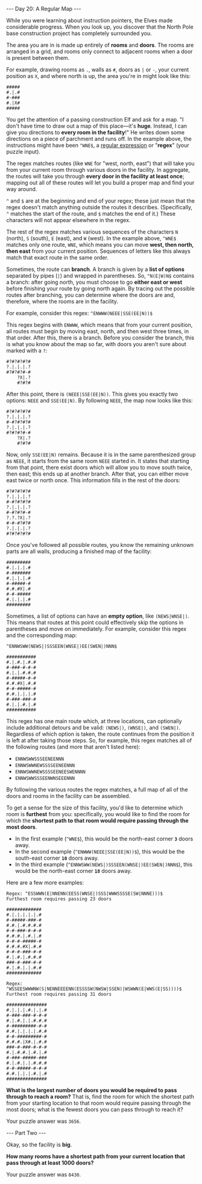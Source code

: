 --- Day 20: A Regular Map ---

While you were learning about instruction pointers, the Elves made considerable
progress. When you look up, you discover that the North Pole base construction
project has completely surrounded you.

The area you are in is made up entirely of **rooms** and **doors**. The rooms
are arranged in a grid, and rooms only connect to adjacent rooms when a door is
present between them.

For example, drawing rooms as `.`, walls as `#`, doors as `|` or `-`, your
current position as `X`, and where north is up, the area you're in might look
like this:

```
#####
#.|.#
#-###
#.|X#
#####
```

You get the attention of a passing construction Elf and ask for a map. "I don't
have time to draw out a map of this place&mdash;it's **huge**. Instead, I can
give you directions to **every room in the facility**!" He writes down some
directions on a piece of parchment and runs off. In the example above, the
instructions might have been `^WNE$`, a [regular
expression](https://en.wikipedia.org/wiki/Regular_expression) or "**regex**"
(your puzzle input).

The regex matches routes (like `WNE` for "west, north, east") that will take
you from your current room through various doors in the facility. In aggregate,
the routes will take you through **every door in the facility at least once**;
mapping out all of these routes will let you build a proper map and find your
way around.

`^` and `$` are at the beginning and end of your regex; these just mean that
the regex doesn't match anything outside the routes it describes.
(Specifically, `^` matches the start of the route, and `$` matches the end of
it.) These characters will not appear elsewhere in the regex.

The rest of the regex matches various sequences of the characters `N` (north),
`S` (south), `E` (east), and `W` (west). In the example above, `^WNE$` matches
only one route, `WNE`, which means you can move **west, then north, then east**
from your current position. Sequences of letters like this always match that
exact route in the same order.

Sometimes, the route can **branch**. A branch is given by a **list of options**
separated by pipes (`|`) and wrapped in parentheses. So, `^N(E|W)N$` contains
a branch: after going north, you must choose to go **either east or west**
before finishing your route by going north again. By tracing out the possible
routes after branching, you can determine where the doors are and, therefore,
where the rooms are in the facility.

For example, consider this regex: `^ENWWW(NEEE|SSE(EE|N))$`

This regex begins with `ENWWW`, which means that from your current position,
all routes must begin by moving east, north, and then west three times, in that
order. After this, there is a branch. Before you consider the branch, this is
what you know about the map so far, with doors you aren't sure about marked
with a `?`:

```
#?#?#?#?#
?.|.|.|.?
#?#?#?#-#
    ?X|.?
    #?#?#
```

After this point, there is `(NEEE|SSE(EE|N))`. This gives you exactly two
options: `NEEE` and `SSE(EE|N)`. By following `NEEE`, the map now looks like
this:

```
#?#?#?#?#
?.|.|.|.?
#-#?#?#?#
?.|.|.|.?
#?#?#?#-#
    ?X|.?
    #?#?#
```

Now, only `SSE(EE|N)` remains. Because it is in the same parenthesized group as
`NEEE`, it starts from the same room `NEEE` started in. It states that starting
from that point, there exist doors which will allow you to move south twice,
then east; this ends up at another branch. After that, you can either move east
twice or north once. This information fills in the rest of the doors:

```
#?#?#?#?#
?.|.|.|.?
#-#?#?#?#
?.|.|.|.?
#-#?#?#-#
?.?.?X|.?
#-#-#?#?#
?.|.|.|.?
#?#?#?#?#
```

Once you've followed all possible routes, you know the remaining unknown parts
are all walls, producing a finished map of the facility:

```
#########
#.|.|.|.#
#-#######
#.|.|.|.#
#-#####-#
#.#.#X|.#
#-#-#####
#.|.|.|.#
#########
```

Sometimes, a list of options can have an **empty option**, like `(NEWS|WNSE|)`.
This means that routes at this point could effectively skip the options in
parentheses and move on immediately. For example, consider this regex and the
corresponding map:

```
^ENNWSWW(NEWS|)SSSEEN(WNSE|)EE(SWEN|)NNN$

###########
#.|.#.|.#.#
#-###-#-#-#
#.|.|.#.#.#
#-#####-#-#
#.#.#X|.#.#
#-#-#####-#
#.#.|.|.|.#
#-###-###-#
#.|.|.#.|.#
###########
```

This regex has one main route which, at three locations, can optionally include
additional detours and be valid: `(NEWS|)`, `(WNSE|)`, and `(SWEN|)`.
Regardless of which option is taken, the route continues from the position it
is left at after taking those steps. So, for example, this regex matches all of
the following routes (and more that aren't listed here):

- `ENNWSWWSSSEENEENNN`
- `ENNWSWWNEWSSSSEENEENNN`
- `ENNWSWWNEWSSSSEENEESWENNNN`
- `ENNWSWWSSSEENWNSEEENNN`

By following the various routes the regex matches, a full map of all of the
doors and rooms in the facility can be assembled.

To get a sense for the size of this facility, you'd like to determine which
room is **furthest** from you: specifically, you would like to find the room
for which the **shortest path to that room would require passing through the
most doors**.

- In the first example (`^WNE$`), this would be the north-east corner **`3`**
  doors away.
- In the second example (`^ENWWW(NEEE|SSE(EE|N))$`), this would be the
  south-east corner **`10`** doors away.
- In the third example (`^ENNWSWW(NEWS|)SSSEEN(WNSE|)EE(SWEN|)NNN$`), this
  would be the north-east corner **`18`** doors away.

Here are a few more examples:

```
Regex: ^ESSWWN(E|NNENN(EESS(WNSE|)SSS|WWWSSSSE(SW|NNNE)))$
Furthest room requires passing 23 doors

#############
#.|.|.|.|.|.#
#-#####-###-#
#.#.|.#.#.#.#
#-#-###-#-#-#
#.#.#.|.#.|.#
#-#-#-#####-#
#.#.#.#X|.#.#
#-#-#-###-#-#
#.|.#.|.#.#.#
###-#-###-#-#
#.|.#.|.|.#.#
#############
```

```
Regex: ^WSSEESWWWNW(S|NENNEEEENN(ESSSSW(NWSW|SSEN)|WSWWN(E|WWS(E|SS))))$
Furthest room requires passing 31 doors

###############
#.|.|.|.#.|.|.#
#-###-###-#-#-#
#.|.#.|.|.#.#.#
#-#########-#-#
#.#.|.|.|.|.#.#
#-#-#########-#
#.#.#.|X#.|.#.#
###-#-###-#-#-#
#.|.#.#.|.#.|.#
#-###-#####-###
#.|.#.|.|.#.#.#
#-#-#####-#-#-#
#.#.|.|.|.#.|.#
###############
```

**What is the largest number of doors you would be required to pass through to
reach a room?** That is, find the room for which the shortest path from your
starting location to that room would require passing through the most doors;
what is the fewest doors you can pass through to reach it?

Your puzzle answer was `3656`.

--- Part Two ---

Okay, so the facility is **big**.

**How many rooms have a shortest path from your current location that pass
through at least 1000 doors?**

Your puzzle answer was `8430`.
